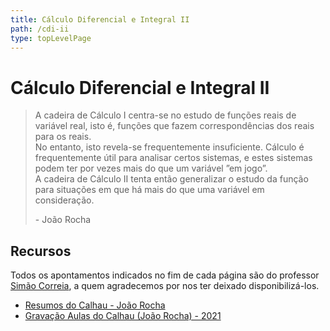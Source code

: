 ```yaml
---
title: Cálculo Diferencial e Integral II
path: /cdi-ii
type: topLevelPage
---
```


# Cálculo Diferencial e Integral II

> A cadeira de Cálculo I centra-se no estudo de funções reais de variável real, isto é, funções que fazem correspondências dos reais para os reais.  
> No entanto, isto revela-se frequentemente insuficiente. Cálculo é frequentemente útil para analisar certos sistemas, e estes sistemas podem ter por vezes mais do que um variável ”em jogo”.  
> A cadeira de Cálculo II tenta então generalizar o estudo da função para situações em que há mais do que uma variável em consideração.
>
> \- João Rocha

## Recursos

Todos os apontamentos indicados no fim de cada página são do professor [Simão Correia](https://math.tecnico.ulisboa.pt/professor?who=scorreia&lang=pt), a quem agradecemos por nos ter deixado disponibilizá-los.

- [Resumos do Calhau - João Rocha](https://drive.google.com/file/d/14Yzlr4939W5MQlrLWIhWF8v97GHaA1l4/view?usp=sharing)
- [Gravação Aulas do Calhau (João Rocha) - 2021](https://youtube.com/playlist?list=PLMAnfGBg_bUXF23OSq7Yhga118cXRfE7C)
